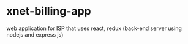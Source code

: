 # xnet-billing-app

web application for ISP that uses react, redux (back-end server using nodejs and express js)
